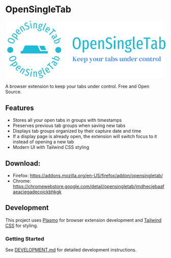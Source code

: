 # OpenSingleTab

<img src="logo/png/logo-no-background.png" alt="OpenSingleTab logo" width="1000">

A browser extension to keep your tabs under control. Free and Open Source.

## Features
- Stores all your open tabs in groups with timestamps
- Preserves previous tab groups when saving new tabs
- Displays tab groups organized by their capture date and time
- If a display page is already open, the extension will switch focus to it instead of opening a new tab
- Modern UI with Tailwind CSS styling

## Download:
* Firefox: https://addons.mozilla.org/en-US/firefox/addon/opensingletab/
* Chrome: https://chromewebstore.google.com/detail/opensingletab/jmdhecjebaafaeaciegadecojckbhkgk

## Development

This project uses [Plasmo](https://docs.plasmo.com/) for browser extension development and [Tailwind CSS](https://tailwindcss.com/) for styling.

### Getting Started

See [DEVELOPMENT.md](./DEVELOPMENT.md) for detailed development instructions.

